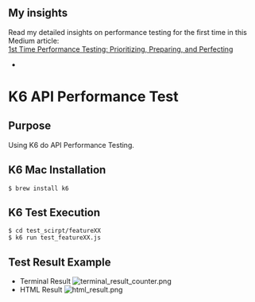 ## My insights
Read my detailed insights on performance testing for the first time in this Medium article:  
[1st Time Performance Testing: Prioritizing, Preparing, and Perfecting](https://medium.com/@shyinlim/first-time-performance-testing-prioritizing-preparing-and-perfecting-417e9d1524ae)

-
# K6 API Performance Test

## Purpose
Using K6 do API Performance Testing.

## K6 Mac Installation
```shell
$ brew install k6
```

## K6 Test Execution
```shell
$ cd test_scirpt/featureXX
$ k6 run test_featureXX.js
```

## Test Result Example
- Terminal Result
![terminal_result_counter.png](readme/terminal_result_counter.png)
- HTML Result
![html_result.png](readme/html_result.png)
